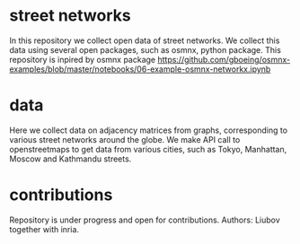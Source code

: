 # street networks
In this repository we collect open data of street networks.
We collect this data using several open packages, such as osmnx, python package. 
This repository is inpired by osmnx package 
https://github.com/gboeing/osmnx-examples/blob/master/notebooks/06-example-osmnx-networkx.ipynb

# data 
Here we collect data on adjacency matrices from graphs, corresponding to various street networks around the globe.
We make API call to openstreetmaps to get data from various cities, such as Tokyo, Manhattan, Moscow and Kathmandu streets.



# contributions 

Repository is under progress and open for contributions. Authors: Liubov together with inria.



